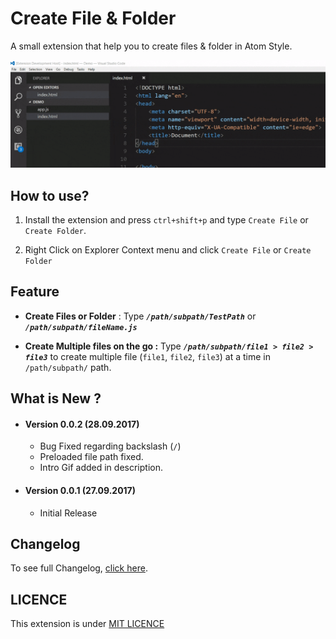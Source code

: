 # Create File & Folder

A small extension that help you to create files & folder in Atom Style.

![Create File & Folder Screenshot](./img/screenshots/screenshots1.gif)

## How to use?
1. Install the extension and press `ctrl+shift+p` and type `Create File` or `Create Folder`.

2. Right Click on Explorer Context menu and click `Create File` or `Create Folder`


## Feature

* **Create Files or Folder** : Type ***`/path/subpath/TestPath`*** or ***`/path/subpath/fileName.js`***

* **Create Multiple files on the go :**
Type ***`/path/subpath/file1 > file2 > file3`*** to create multiple file (`file1`, `file2`, `file3`) at a time in `/path/subpath/` path.

## What is New ?

* #### Version 0.0.2 (28.09.2017) 
    * Bug Fixed regarding backslash (`/`)
    * Preloaded file path fixed.
    * Intro Gif added in description.

* #### Version 0.0.1 (27.09.2017) 
    * Initial Release



## Changelog 
To see full Changelog, [click here](./CHANGELOG.md). 


## LICENCE
This extension is under [MIT LICENCE](./LICENCE)
